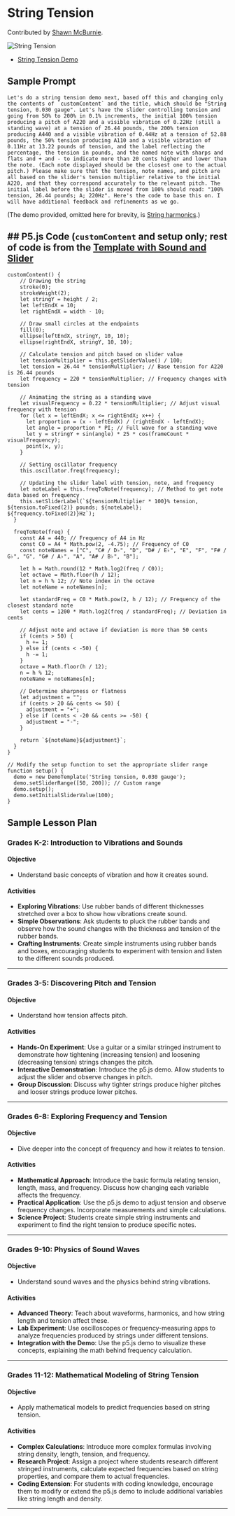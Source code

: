 # String Tension

Contributed by [Shawn McBurnie](https://www.linkedin.com/in/shawnmcburnie/).

![String Tension](./../img/string-tension.png)

* [String Tension Demo](./string-tension.html)

## Sample Prompt

```linenums="0"
Let's do a string tension demo next, based off this and changing only the contents of `customContent` and the title, which should be "String tension, 0.030 gauge". Let's have the slider controlling tension and going from 50% to 200% in 0.1% increments, the initial 100% tension producing a pitch of A220 and a visible vibration of 0.22Hz (still a standing wave) at a tension of 26.44 pounds, the 200% tension producing A440 and a visible vibration of 0.44Hz at a tension of 52.88 pounds, the 50% tension producing A110 and a visible vibration of 0.11Hz at 13.22 pounds of tension, and the label reflecting the percentage, the tension in pounds, and the named note with sharps and flats and + and - to indicate more than 20 cents higher and lower than the note. (Each note displayed should be the closest one to the actual pitch.) Please make sure that the tension, note names, and pitch are all based on the slider's tension multiplier relative to the initial A220, and that they correspond accurately to the relevant pitch. The initial label before the slider is moved from 100% should read: "100% tension, 26.44 pounds; A; 220Hz". Here's the code to base this on. I will have additional feedback and refinements as we go.
```
(The demo provided, omitted here for brevity, is [String harmonics](../string-harmonics).)

## ## P5.js Code (`customContent` and setup only; rest of code is from the [Template with Sound and Slider](../template-with-sound-and-slider)
```
customContent() {
    // Drawing the string
    stroke(0);
    strokeWeight(2);
    let stringY = height / 2;
    let leftEndX = 10;
    let rightEndX = width - 10;

    // Draw small circles at the endpoints
    fill(0);
    ellipse(leftEndX, stringY, 10, 10);
    ellipse(rightEndX, stringY, 10, 10);

    // Calculate tension and pitch based on slider value
    let tensionMultiplier = this.getSliderValue() / 100;
    let tension = 26.44 * tensionMultiplier; // Base tension for A220 is 26.44 pounds
    let frequency = 220 * tensionMultiplier; // Frequency changes with tension

    // Animating the string as a standing wave
    let visualFrequency = 0.22 * tensionMultiplier; // Adjust visual frequency with tension
    for (let x = leftEndX; x <= rightEndX; x++) {
      let proportion = (x - leftEndX) / (rightEndX - leftEndX);
      let angle = proportion * PI; // Full wave for a standing wave
      let y = stringY + sin(angle) * 25 * cos(frameCount * visualFrequency);
      point(x, y);
    }

    // Setting oscillator frequency
    this.oscillator.freq(frequency);

    // Updating the slider label with tension, note, and frequency
    let noteLabel = this.freqToNote(frequency); // Method to get note data based on frequency
    this.setSliderLabel(`${tensionMultiplier * 100}% tension, ${tension.toFixed(2)} pounds; ${noteLabel}; ${frequency.toFixed(2)}Hz`);
  }

  freqToNote(freq) {
    const A4 = 440; // Frequency of A4 in Hz
    const C0 = A4 * Math.pow(2, -4.75); // Frequency of C0
    const noteNames = ["C", "C# / D♭", "D", "D# / E♭", "E", "F", "F# / G♭", "G", "G# / A♭", "A", "A# / B♭", "B"];

    let h = Math.round(12 * Math.log2(freq / C0));
    let octave = Math.floor(h / 12);
    let n = h % 12; // Note index in the octave
    let noteName = noteNames[n];

    let standardFreq = C0 * Math.pow(2, h / 12); // Frequency of the closest standard note
    let cents = 1200 * Math.log2(freq / standardFreq); // Deviation in cents

    // Adjust note and octave if deviation is more than 50 cents
    if (cents > 50) {
      h += 1;
    } else if (cents < -50) {
      h -= 1;
    }
    octave = Math.floor(h / 12);
    n = h % 12;
    noteName = noteNames[n];

    // Determine sharpness or flatness
    let adjustment = "";
    if (cents > 20 && cents <= 50) {
      adjustment = "+";
    } else if (cents < -20 && cents >= -50) {
      adjustment = "-";
    }

    return `${noteName}${adjustment}`;
  }
}

// Modify the setup function to set the appropriate slider range
function setup() {
  demo = new DemoTemplate('String tension, 0.030 gauge');
  demo.setSliderRange([50, 200]); // Custom range
  demo.setup();
  demo.setInitialSliderValue(100);
}
```

## Sample Lesson Plan

### Grades K-2: Introduction to Vibrations and Sounds

#### Objective
- Understand basic concepts of vibration and how it creates sound.

#### Activities
- **Exploring Vibrations**: Use rubber bands of different thicknesses stretched over a box to show how vibrations create sound.
- **Simple Observations**: Ask students to pluck the rubber bands and observe how the sound changes with the thickness and tension of the rubber bands.
- **Crafting Instruments**: Create simple instruments using rubber bands and boxes, encouraging students to experiment with tension and listen to the different sounds produced.

---

### Grades 3-5: Discovering Pitch and Tension

#### Objective
- Understand how tension affects pitch.

#### Activities
- **Hands-On Experiment**: Use a guitar or a similar stringed instrument to demonstrate how tightening (increasing tension) and loosening (decreasing tension) strings changes the pitch.
- **Interactive Demonstration**: Introduce the p5.js demo. Allow students to adjust the slider and observe changes in pitch.
- **Group Discussion**: Discuss why tighter strings produce higher pitches and looser strings produce lower pitches.

---

### Grades 6-8: Exploring Frequency and Tension

#### Objective
- Dive deeper into the concept of frequency and how it relates to tension.

#### Activities
- **Mathematical Approach**: Introduce the basic formula relating tension, length, mass, and frequency. Discuss how changing each variable affects the frequency.
- **Practical Application**: Use the p5.js demo to adjust tension and observe frequency changes. Incorporate measurements and simple calculations.
- **Science Project**: Students create simple string instruments and experiment to find the right tension to produce specific notes.

---

### Grades 9-10: Physics of Sound Waves

#### Objective
- Understand sound waves and the physics behind string vibrations.

#### Activities
- **Advanced Theory**: Teach about waveforms, harmonics, and how string length and tension affect these.
- **Lab Experiment**: Use oscilloscopes or frequency-measuring apps to analyze frequencies produced by strings under different tensions.
- **Integration with the Demo**: Use the p5.js demo to visualize these concepts, explaining the math behind frequency calculation.

---

### Grades 11-12: Mathematical Modeling of String Tension

#### Objective
- Apply mathematical models to predict frequencies based on string tension.

#### Activities
- **Complex Calculations**: Introduce more complex formulas involving string density, length, tension, and frequency.
- **Research Project**: Assign a project where students research different stringed instruments, calculate expected frequencies based on string properties, and compare them to actual frequencies.
- **Coding Extension**: For students with coding knowledge, encourage them to modify or extend the p5.js demo to include additional variables like string length and density.

---

